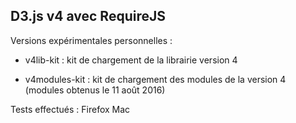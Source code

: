D3.js v4 avec RequireJS
-------

Versions expérimentales personnelles :

* v4lib-kit : kit de chargement de la librairie version 4

* v4modules-kit : kit de chargement des modules de la version 4
(modules obtenus le 11 août 2016)

Tests effectués : Firefox Mac

